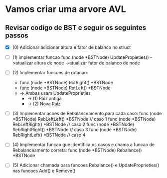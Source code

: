 # Vamos criar uma arvore AVL
## **Revisar codigo de BST e seguir os seguintes passos**
- [x] (0) Adicionar adicionar altura e fator de balanco no struct


- [ ] (1) implementar funcao func (node *BSTNode) UpdatePropieties() 
    ->atualizar altura de node
    ->atualizar fator de balanco de node

- [ ] (2) Implementar funcoes de rotacao:
    - func (node *BSTNode) RotRight() *BSTNode
    - func (node *BSTNode) RotLeft() *BSTNode
    - -> Ambas usam UpdateProprieties
        - -> (1) Raiz antiga
        - -> (2) Nova Raiz

- [ ] (3) Implementar acoes de Rebalanceamento para cada caso:
    func (node *BSTNode) RebLeftLeft() *BSTNode // caso 1
    func (node *BSTNode) RebLeftRight() *BSTNode // caso 2
    func (node *BSTNode) RebRightRight() *BSTNode // caso 3
    func (node *BSTNode) RebRightLeft() *BSTNode // caso 4

- [ ] (4) Implementar funcao que identifica os casos e chama a funcao de Rebalanceamento correta:
    func (node *BSTNode) Rebalance() *BSTNode

- [ ] (5) Adicionar chamada para funcoes Rebalance() e UpdateProprieties() nas funcoes Add() e Remove()
